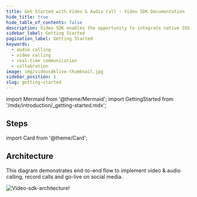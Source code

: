 ```yaml
---
title: Get Started with Video & Audio Call - Video SDK Documentation
hide_title: true
hide_table_of_contents: false
description: Video SDK enables the opportunity to integrate native IOS, Android & Web SDKs to add live video & audio conferencing to your applications.
sidebar_label: Getting Started
pagination_label: Getting Started
keywords:
  - audio calling
  - video calling
  - real-time communication
  - collabration
image: img/videosdklive-thumbnail.jpg
sidebar_position: 1
slug: getting-started
---
```


import Mermaid from '@theme/Mermaid';
import GettingStarted from '/mdx/introduction/\_getting-started.mdx';

<GettingStarted title="Get Started with Android" />

## Steps

import Card from '@theme/Card';

<div class="container guide-steps-block">
  <div class="row ">
    <div class="col col--6">
      <Card heading="1. Get your API key and Secret" link="/android/guide/video-and-audio-calling-api-sdk/signup-and-create-api" description="Generate your API key and Secret from Video SDK." />
    </div>
     <div class="col col--6">
      <Card heading="2. Client Setup for Android" link="/android/guide/video-and-audio-calling-api-sdk/android-sdk" description="Easy to integrate SDK with cross-channel support." />
    </div>
  </div>
  <div class="row ">
   <div class="col col--6" >
      <Card heading="3. Authentication and Tokens" link="/android/guide/video-and-audio-calling-api-sdk/server-setup" description="Setup secured server authentication and authorization."  />
    </div>
    <div class="col col--6">
      <Card heading="4. Start a Voice / Video Call" link="/android/guide/video-and-audio-calling-api-sdk/quick-start" description="Get started with step by step guide of integrating Video SDK." />
    </div>
  </div>
  <div class="row ">
   <div class="col col--6" >
      <Card heading="5. Basic Features" link="/android/guide/video-and-audio-calling-api-sdk/features/start-join-meeting" description="Explore basic features such as join, leave and customise sessions."  />
    </div>
    <div class="col col--6">
      <Card heading="6. Advanced Features" link="/android/guide/video-and-audio-calling-api-sdk/features/error-event" description="Explore advanced features such as screen sharing, recording and live streaming." />
    </div>
  </div>
</div>

## Architecture

This diagram demonstrates end-to-end flow to implement video & audio calling, record calls and go-live on social media.

![Video-sdk-architecture!](/img/video-sdk-archietecture.svg)
